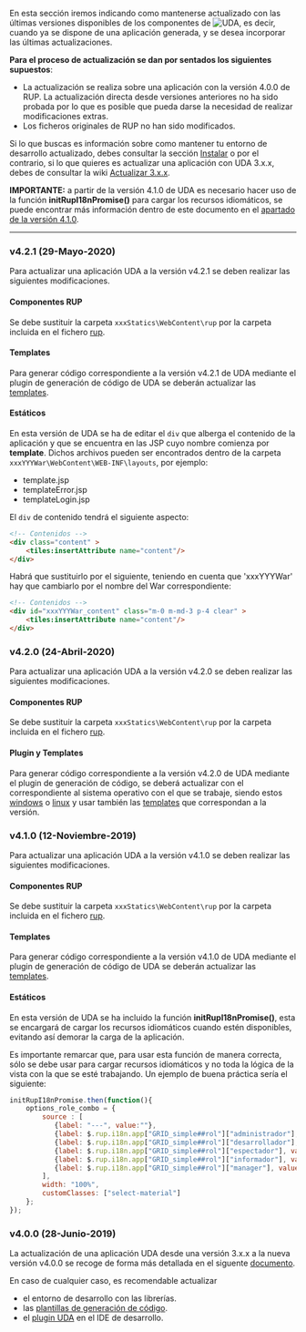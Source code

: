 En esta sección iremos indicando como mantenerse actualizado con las últimas versiones disponibles de los componentes de <img src='https://uda-ejie.github.io/images/imgwikis/uda-mini-micro2.png' alt='UDA' />, es decir, cuando ya se dispone de una aplicación generada, y se desea incorporar las últimas actualizaciones.

**Para el proceso de actualización se dan por sentados los siguientes supuestos**:
* La actualización se realiza sobre una aplicación con la versión 4.0.0 de RUP. La actualización directa desde versiones anteriores no ha sido probada por lo que es posible que pueda darse la necesidad de realizar modificaciones extras.
* Los ficheros originales de RUP no han sido modificados.

Si lo que buscas es información sobre como mantener tu entorno de desarrollo actualizado, debes consultar la sección [Instalar](https://github.com/UDA-EJIE/uda-ejie.github.io/wiki/Instalar) o por el contrario, si lo que quieres es actualizar una aplicación con UDA 3.x.x, debes de consultar la wiki [Actualizar 3.x.x](https://github.com/UDA-EJIE/uda-ejie.github.io/wiki/Actualizar-3.x.x).

**IMPORTANTE:** a partir de la versión 4.1.0 de UDA es necesario hacer uso de la función **initRupI18nPromise()** para cargar los recursos idiomáticos, se puede encontrar más información dentro de este documento en el [apartado de la versión 4.1.0](https://github.com/UDA-EJIE/uda-ejie.github.io/wiki/Actualizar/_edit#v410-12-noviembre-2019).
  
***

### v4.2.1 (29-Mayo-2020)

Para actualizar una aplicación UDA a la versión v4.2.1 se deben realizar las siguientes modificaciones.

#### Componentes RUP

Se debe sustituir la carpeta ```xxxStatics\WebContent\rup``` por la carpeta incluida en el fichero [rup](https://github.com/UDA-EJIE/udaRUP/releases/download/v4.2.1/rup-v4.2.1.zip).

#### Templates

Para generar código correspondiente a la versión v4.2.1 de UDA mediante el plugin de generación de código de UDA se deberán actualizar las [templates](https://github.com/UDA-EJIE/udaTemplates/releases/download/v4.2.1/templates-v4.2.1.zip).

#### Estáticos

En esta versión de UDA se ha de editar el ```div``` que alberga el contenido de la aplicación y que se encuentra en las JSP cuyo nombre comienza por **template**. Dichos archivos pueden ser encontrados dentro de la carpeta ```xxxYYYWar\WebContent\WEB-INF\layouts```, por ejemplo:
* template.jsp
* templateError.jsp
* templateLogin.jsp

El ```div``` de contenido tendrá el siguiente aspecto:
```html
<!-- Contenidos -->
<div class="content" >
	<tiles:insertAttribute name="content"/>
</div>
```

Habrá que sustituirlo por el siguiente, teniendo en cuenta que 'xxxYYYWar' hay que cambiarlo por el nombre del War correspondiente:
```html
<!-- Contenidos -->
<div id="xxxYYYWar_content" class="m-0 m-md-3 p-4 clear" >
	<tiles:insertAttribute name="content"/>
</div>
```

### v4.2.0 (24-Abril-2020)

Para actualizar una aplicación UDA a la versión v4.2.0 se deben realizar las siguientes modificaciones.

#### Componentes RUP

Se debe sustituir la carpeta ```xxxStatics\WebContent\rup``` por la carpeta incluida en el fichero [rup](https://github.com/UDA-EJIE/udaRUP/releases/download/v4.2.0/rup-v4.2.0.zip).

#### Plugin y Templates

Para generar código correspondiente a la versión v4.2.0 de UDA mediante el plugin de generación de código, se deberá actualizar con el correspondiente al sistema operativo con el que se trabaje, siendo estos [windows](https://github.com/UDA-EJIE/udaPlugin/releases/download/v4.2.0/udaPlugin_4.2.0_windows.zip) o [linux](https://github.com/UDA-EJIE/udaPlugin/releases/download/v4.2.0/udaPlugin_4.2.0_linux.zip) y usar también las [templates](https://github.com/UDA-EJIE/udaTemplates/releases/download/v4.2.0/templates-v4.2.0.zip) que correspondan a la versión.

### v4.1.0 (12-Noviembre-2019)

Para actualizar una aplicación UDA a la versión v4.1.0 se deben realizar las siguientes modificaciones.

#### Componentes RUP

Se debe sustituir la carpeta ```xxxStatics\WebContent\rup``` por la carpeta incluida en el fichero [rup](https://github.com/UDA-EJIE/udaRUP/releases/download/v4.1.0/rup-v4.1.0.zip).

#### Templates

Para generar código correspondiente a la versión v4.1.0 de UDA mediante el plugin de generación de código de UDA se deberán actualizar las [templates](https://github.com/UDA-EJIE/udaTemplates/releases/download/v4.1.0/templates-v4.1.0.zip).

#### Estáticos

En esta versión de UDA se ha incluido la función **initRupI18nPromise()**, esta se encargará de cargar los recursos idiomáticos cuando estén disponibles, evitando así demorar la carga de la aplicación.

Es importante remarcar que, para usar esta función de manera correcta, sólo se debe usar para cargar recursos idiomáticos y no toda la lógica de la vista con la que se esté trabajando. Un ejemplo de buena práctica sería el siguiente:
```js
initRupI18nPromise.then(function(){
    options_role_combo = {
        source : [
           {label: "---", value:""},
           {label: $.rup.i18n.app["GRID_simple##rol"]["administrador"], value:"administrador"},
           {label: $.rup.i18n.app["GRID_simple##rol"]["desarrollador"], value:"desarrollador"},
           {label: $.rup.i18n.app["GRID_simple##rol"]["espectador"], value:"espectador"},
           {label: $.rup.i18n.app["GRID_simple##rol"]["informador"], value:"informador"},
           {label: $.rup.i18n.app["GRID_simple##rol"]["manager"], value:"manager"}
        ],
        width: "100%",
        customClasses: ["select-material"]
    };
});
```
### v4.0.0 (28-Junio-2019)

La actualización de una aplicación UDA desde una versión 3.x.x a la nueva versión v4.0.0 se recoge de forma más detallada en el siguente [documento](https://github.com/UDA-EJIE/udaRUP/blob/develop/doc/MIGRACION_3-4.md).

En caso de cualquier caso, es recomendable actualizar 
* el entorno de desarrollo con las librerías.
* las [plantillas de generación de código](https://github.com/UDA-EJIE/udaTemplates/releases/download/v4.0.0/templates-v4.0.0.zip).
* el [plugin UDA](https://github.com/UDA-EJIE/udaPlugin/releases/tag/v4.0.0) en el IDE de desarrollo.